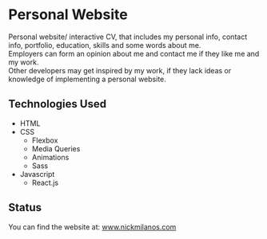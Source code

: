 # Personal Website 
Personal website/ interactive CV, that includes my personal info, contact info, portfolio, education, skills and some words about me.  
Employers can form an opinion about me and contact me if they like me and my work.  
Other developers may get inspired by my work, if they lack ideas or knowledge of implementing a personal website.  

## Technologies Used
* HTML
* CSS
    * Flexbox
    * Media Queries
    * Animations
    * Sass
* Javascript
    * React.js

## Status
You can find the website at: www.nickmilanos.com  
